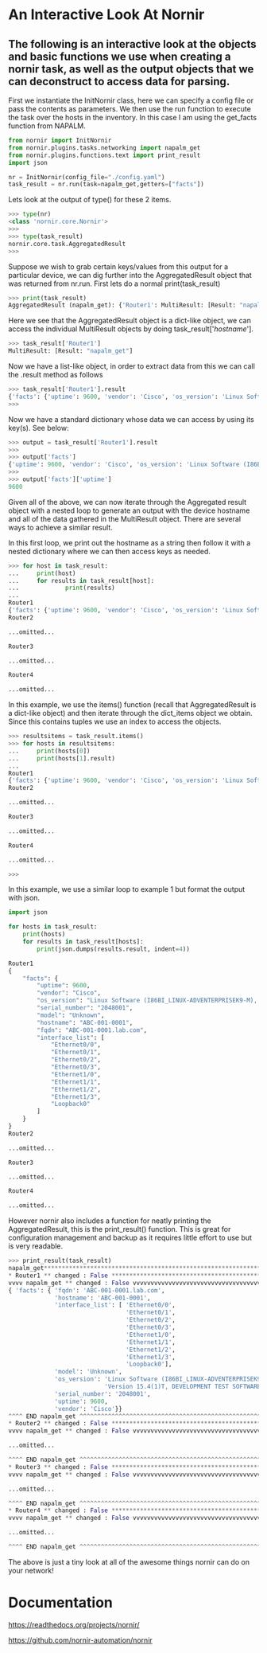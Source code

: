 # An Interactive Look At Nornir

## The following is an interactive look at the objects and basic functions we use when creating a nornir task, as well as the output objects that we can deconstruct to access data for parsing.

First we instantiate the InitNornir class, here we can specify a config file or pass the contents as parameters. We then use the run function to execute the task over the hosts in the inventory. In this case I am using the get_facts function from NAPALM.

~~~python
from nornir import InitNornir
from nornir.plugins.tasks.networking import napalm_get
from nornir.plugins.functions.text import print_result
import json

nr = InitNornir(config_file="./config.yaml")
task_result = nr.run(task=napalm_get,getters=["facts"])
~~~

Lets look at the output of type() for these 2 items.

~~~python
>>> type(nr)
<class 'nornir.core.Nornir'>
>>>
>>> type(task_result)
nornir.core.task.AggregatedResult
>>>
~~~

Suppose we wish to grab certain keys/values from this output for a particular device, we can dig further into the AggregatedResult object that was returned from nr.run. First lets do a normal print(task_result)

~~~python
>>> print(task_result)
AggregatedResult (napalm_get): {'Router1': MultiResult: [Result: "napalm_get"], 'Router2': MultiResult: [Result: "napalm_get"], 'Router3': MultiResult: [Result: "napalm_get"], 'Router4': MultiResult: [Result: "napalm_get"]}
~~~

Here we see that the AggregatedResult object is a dict-like object, we can access the individual MultiResult objects by doing task_result['*hostname*'].

~~~python
>>> task_result['Router1']
MultiResult: [Result: "napalm_get"]
~~~

Now we have a list-like object, in order to extract data from this we can call the .result method as follows

~~~python
>>> task_result['Router1'].result
{'facts': {'uptime': 9600, 'vendor': 'Cisco', 'os_version': 'Linux Software (I86BI_LINUX-ADVENTERPRISEK9-M), Version 15.4(1)T, DEVELOPMENT TEST SOFTWARE', 'serial_number': '2048001', 'model': 'Unknown', 'hostname': 'ABC-001-0001', 'fqdn': 'ABC-001-0001.lab.com', 'interface_list': ['Ethernet0/0', 'Ethernet0/1', 'Ethernet0/2', 'Ethernet0/3', 'Ethernet1/0', 'Ethernet1/1', 'Ethernet1/2', 'Loopback0']}}
>>> 
~~~

Now we have a standard dictionary whose data we can access by using its key(s). See below:

~~~python
>>> output = task_result['Router1'].result
>>>
>>> output['facts']
{'uptime': 9600, 'vendor': 'Cisco', 'os_version': 'Linux Software (I86BI_LINUX-ADVENTERPRISEK9-M), Version 15.4(1)T, DEVELOPMENT TEST SOFTWARE', 'serial_number': '2048001', 'model': 'Unknown', 'hostname': 'ABC-001-0001', 'fqdn': 'ABC-001-0001.lab.com', 'interface_list': ['Ethernet0/0', 'Ethernet0/1', 'Ethernet0/2', 'Ethernet0/3', 'Ethernet1/0', 'Ethernet1/1', 'Ethernet1/2', 'Ethernet1/3','Loopback0']}
>>>
>>> output['facts']['uptime']
9600
~~~

Given all of the above, we can now iterate through the Aggregated result object with a nested loop to generate an output with the device hostname and all of the data gathered in the MultiResult object. There are several ways to achieve a similar result.

In this first loop, we print out the hostname as a string then follow it with a nested dictionary where we can then access keys as needed.

~~~python
>>> for host in task_result:
...     print(host)
...     for results in task_result[host]:
...             print(results)
... 
Router1
{'facts': {'uptime': 9600, 'vendor': 'Cisco', 'os_version': 'Linux Software (I86BI_LINUX-ADVENTERPRISEK9-M), Version 15.4(1)T, DEVELOPMENT TEST SOFTWARE', 'serial_number': '2048001', 'model': 'Unknown', 'hostname': 'ABC-001-0001', 'fqdn': 'ABC-001-0001.lab.com', 'interface_list': ['Ethernet0/0', 'Ethernet0/1', 'Ethernet0/2', 'Ethernet0/3', 'Ethernet1/0', 'Ethernet1/1', 'Ethernet1/2', 'Ethernet1/3', 'Loopback0']}}
Router2

...omitted...

Router3

...omitted...

Router4

...omitted...

~~~

In this example, we use the items() function (recall that AggregatedResult is a dict-like object) and then iterate through the dict_items object we obtain. Since this contains tuples we use an index to access the objects.

~~~python
>>> resultsitems = task_result.items()
>>> for hosts in resultsitems:
...     print(hosts[0])
...     print(hosts[1].result)
... 
Router1
{'facts': {'uptime': 9600, 'vendor': 'Cisco', 'os_version': 'Linux Software (I86BI_LINUX-ADVENTERPRISEK9-M), Version 15.4(1)T, DEVELOPMENT TEST SOFTWARE', 'serial_number': '2048001', 'model': 'Unknown', 'hostname': 'ABC-001-0001', 'fqdn': 'ABC-001-0001.lab.com', 'interface_list': ['Ethernet0/0', 'Ethernet0/1', 'Ethernet0/2', 'Ethernet0/3', 'Ethernet1/0', 'Ethernet1/1', 'Ethernet1/2', 'Ethernet1/3', 'Loopback0']}}
Router2

...omitted...

Router3

...omitted...

Router4

...omitted...

>>> 
~~~

In this example, we use a similar loop to example 1 but format the output with json.

~~~python
import json

for hosts in task_result:
    print(hosts)
    for results in task_result[hosts]:
        print(json.dumps(results.result, indent=4))  

Router1
{
    "facts": {
        "uptime": 9600,
        "vendor": "Cisco",
        "os_version": "Linux Software (I86BI_LINUX-ADVENTERPRISEK9-M), Version 15.4(1)T, DEVELOPMENT TEST SOFTWARE",
        "serial_number": "2048001",
        "model": "Unknown",
        "hostname": "ABC-001-0001",
        "fqdn": "ABC-001-0001.lab.com",
        "interface_list": [
            "Ethernet0/0",
            "Ethernet0/1",
            "Ethernet0/2",
            "Ethernet0/3",
            "Ethernet1/0",
            "Ethernet1/1",
            "Ethernet1/2",
            "Ethernet1/3",
            "Loopback0"
        ]
    }
}
Router2

...omitted...

Router3

...omitted...

Router4

...omitted...

~~~

However nornir also includes a function for neatly printing the AggregatedResult, this is the print_result() function. This is great for configuration management and backup as it requires little effort to use but is very readable.

~~~python
>>> print_result(task_result)
napalm_get**********************************************************************
* Router1 ** changed : False ***************************************************
vvvv napalm_get ** changed : False vvvvvvvvvvvvvvvvvvvvvvvvvvvvvvvvvvvvvvvvvvvvv INFO
{ 'facts': { 'fqdn': 'ABC-001-0001.lab.com',
             'hostname': 'ABC-001-0001',
             'interface_list': [ 'Ethernet0/0',
                                 'Ethernet0/1',
                                 'Ethernet0/2',
                                 'Ethernet0/3',
                                 'Ethernet1/0',
                                 'Ethernet1/1',
                                 'Ethernet1/2',
                                 'Ethernet1/3',
                                 'Loopback0'],
             'model': 'Unknown',
             'os_version': 'Linux Software (I86BI_LINUX-ADVENTERPRISEK9-M), '
                           'Version 15.4(1)T, DEVELOPMENT TEST SOFTWARE',
             'serial_number': '2048001',
             'uptime': 9600,
             'vendor': 'Cisco'}}
^^^^ END napalm_get ^^^^^^^^^^^^^^^^^^^^^^^^^^^^^^^^^^^^^^^^^^^^^^^^^^^^^^^^^^^^
* Router2 ** changed : False ***************************************************
vvvv napalm_get ** changed : False vvvvvvvvvvvvvvvvvvvvvvvvvvvvvvvvvvvvvvvvvvvvv INFO

...omitted...

^^^^ END napalm_get ^^^^^^^^^^^^^^^^^^^^^^^^^^^^^^^^^^^^^^^^^^^^^^^^^^^^^^^^^^^^
* Router3 ** changed : False ***************************************************
vvvv napalm_get ** changed : False vvvvvvvvvvvvvvvvvvvvvvvvvvvvvvvvvvvvvvvvvvvvv INFO

...omitted...

^^^^ END napalm_get ^^^^^^^^^^^^^^^^^^^^^^^^^^^^^^^^^^^^^^^^^^^^^^^^^^^^^^^^^^^^
* Router4 ** changed : False ***************************************************
vvvv napalm_get ** changed : False vvvvvvvvvvvvvvvvvvvvvvvvvvvvvvvvvvvvvvvvvvvvv INFO

...omitted...

^^^^ END napalm_get ^^^^^^^^^^^^^^^^^^^^^^^^^^^^^^^^^^^^^^^^^^^^^^^^^^^^^^^^^^^^
~~~

The above is just a tiny look at all of the awesome things nornir can do on your network!

# Documentation

https://readthedocs.org/projects/nornir/

https://github.com/nornir-automation/nornir